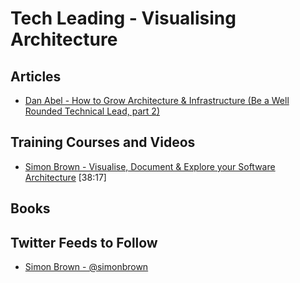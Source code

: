# Tech Leading - Visualising Architecture

## Articles

- [Dan Abel - How to Grow Architecture & Infrastructure (Be a Well Rounded Technical Lead, part 2)](http://www.engineeringandcareering.co.uk/2013/12/wellrounded-architecture-infrastructure.html)

## Training Courses and Videos

- [Simon Brown - Visualise, Document & Explore your Software Architecture](https://www.youtube.com/watch?v=0o9_zjZeJuE) [38:17]

## Books


## Twitter Feeds to Follow

- [Simon Brown - @simonbrown](https://twitter.com/simonbrown)